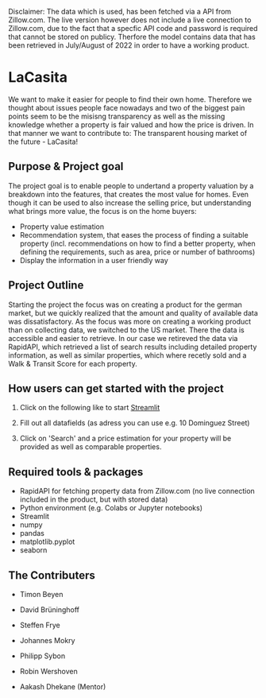 Disclaimer: The data which is used, has been fetched via a API from Zillow.com. The live version however does not include a live connection to Zillow.com, due to the fact that a specfic API code and password is required that cannot be stored on publicy. Therfore the model contains data that has been retrieved in July/August of 2022 in order to have a working product. 

# LaCasita
We want to make it easier for people to find their own home. Therefore we thought about issues people face nowadays and two of the biggest pain points seem to be the misisng transparency as well as the missing knowledge whether a property is fair valued and how the price is driven. In that manner we want to contribute to: The transparent housing market of the future - LaCasita! 

## Purpose & Project goal
The project goal is to enable people to undertand a property valuation by a breakdown into the features, that creates the most value for homes. Even though it can be used to also increase the selling price, but understanding what brings more value, the focus is on the home buyers:
- Property value estimation
- Recommendation system, that eases the process of finding a suitable property (incl. recommendations on how to find a better property, when defining the requirements, such as area, price or number of bathrooms)
- Display the information in a user friendly way

## Project Outline
Starting the project the focus was on creating a product for the german market, but we quickly realized that the amount and quality of available data was dissatisfactory. As the focus was more on creating a working product than on collecting data, we switched to the US market. There the data is accessible and easier to retrieve. In our case we retireved the data via RapidAPI, which retrieved a list of search results including detailed property information, as well as similar properties, which where recetly sold and a Walk & Transit Score for each property.

## How users can get started with the project
1. Click on the following like to start [Streamlit](https://monnes16-lacasita-streamlit-54ador.streamlitapp.com/)

2. Fill out all datafields (as adress you can use e.g. 10 Dominguez Street)

3. Click on 'Search' and a price estimation for your property will be provided as well as comparable properties. 

## Required tools & packages
- RapidAPI for fetching property data from Zillow.com (no live connection included in the product, but with stored data)
- Python environment (e.g. Colabs or Jupyter notebooks)
- Streamlit
- numpy
- pandas
- matplotlib.pyplot
- seaborn

## The Contributers
- Timon Beyen
- David Brüninghoff
- Steffen Frye
- Johannes Mokry
- Philipp Sybon
- Robin Wershoven

- Aakash Dhekane (Mentor)
